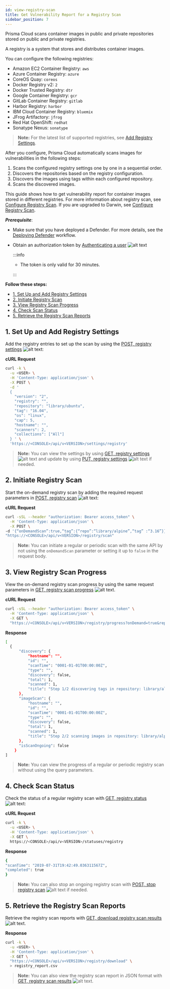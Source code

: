 ```yaml
---
id: view-registry-scan
title: Get Vulnerability Report for a Registry Scan
sidebar_position: 7
---
```


Prisma Cloud scans container images in public and private repositories stored on public and private registries.

A registry is a system that stores and distributes container images.

You can configure the following registries:

* Amazon EC2 Container Registry: `aws`
* Azure Container Registry: `azure`
* CoreOS Quay: `coreos`
* Docker Registry v2: `2`
* Docker Trusted Registry: `dtr`
* Google Container Registry: `gcr`
* GitLab Container Registry: `gitlab`
* Harbor Registry: `harbor`
* IBM Cloud Container Registry: `bluemix`
* JFrog Artifactory: `jfrog`
* Red Hat OpenShift: `redhat`
* Sonatype Nexus: `sonatype`

> **Note:** For the latest list of supported registries, see [Add Registry Settings](/prisma-cloud/api/cwpp/post-settings-registry/).

After you configure, Prisma Cloud automatically scans images for vulnerabilities in the following steps:

1. Scans the configured registry settings one by one in a sequential order.
2. Discovers the repositories based on the registry configuration.
3. Discovers the images using tags within each configured repository.
4. Scans the discovered images.

This guide shows how to get vulnerability report for container images stored in different registries. For more information about registry scan, see [Configure Registry Scan](https://docs.prismacloud.io/en/classic/compute-admin-guide/vulnerability-management/registry-scanning/configure-registry-scanning). If you are upgraded to Darwin, see [Configure Registry Scan](https://docs.prismacloud.io/en/enterprise-edition/content-collections/runtime-security/vulnerability-management/registry-scanning/configure-registry-scanning).

***Prerequisite***:

* Make sure that you have deployed a Defender. For more details, see the [Deploying Defender](/prisma-cloud/docs/cwpp/deploy-defenders/) workflow.

* Obtain an authorization token by [Authenticating a user](/prisma-cloud/api/cwpp/post-authenticate/) ![alt text](/icons/api-icon-pan-dev.svg)

  :::info

  - The token is only valid for 30 minutes.

  :::

**Follow these steps:**
- [1. Set Up and Add Registry Settings](#1-set-up-and-add-registry-settings)
- [2. Initiate Registry Scan](#2-initiate-registry-scan)
- [3. View Registry Scan Progress](#3-view-registry-scan-progress)
- [4. Check Scan Status](#4-check-scan-status)
- [5. Retrieve the Registry Scan Reports](#5-retrieve-the-registry-scan-reports)

## 1. Set Up and Add Registry Settings

Add the registry entries to set up the scan by using the [POST, registry settings](/prisma-cloud/api/cwpp/post-settings-registry/) ![alt text](/icons/api-icon-pan-dev.svg):

**cURL Request**
  ```bash
  curl -k \
    -u <USER> \
    -H 'Content-Type: application/json' \
    -X POST \
    -d '
    {
      "version": "2",
      "registry": "",
      "repository": "library/ubuntu",
      "tag": "16.04",
      "os": "linux",
      "cap": 5,
      "hostname": "",
      "scanners": 2,
      "collections": ["All"]
    } ' \
    'https://<CONSOLE>/api/v<VERSION>/settings/registry'
  ```

> **Note:** You can view the settings by using [GET, registry settings](/prisma-cloud/api/cwpp/get-settings-registry/) ![alt text](/icons/api-icon-pan-dev.svg) and update by using [PUT, registry settings](/prisma-cloud/api/cwpp/put-settings-registry/) ![alt text](/icons/api-icon-pan-dev.svg) if needed.

## 2. Initiate Registry Scan

Start the on-demand registry scan by adding the required request parameters in [POST, registry scan](/prisma-cloud/api/cwpp/post-registry-scan/) ![alt text](/icons/api-icon-pan-dev.svg):

**cURL Request**
  ```bash
  curl -sSL --header "authorization: Bearer access_token" \
    -H 'Content-Type: application/json' \
    -X POST \
  -d '{“onDemandScan”:true,“tag”:{“repo”:“library/alpine”,“tag” :“3.16”}}' \
  "https://<CONSOLE>/api/v<VERSION>/registry/scan"
  ```
> **Note:** You can initiate a regular or periodic scan with the same API by not using the `onDemandScan` parameter or setting it up to `false` in the request body. 


## 3. View Registry Scan Progress

View the on-demand registry scan progress by using the same request parameters in [GET, registry scan progress](/prisma-cloud/api/cwpp/get-registry-progress/) ![alt text](/icons/api-icon-pan-dev.svg).

**cURL Request**
  ```bash
  curl -sSL --header "authorization: Bearer access_token" \
    -H 'Content-Type: application/json' \
    -X GET \
    "https://<CONSOLE>/api/v<VERSION>/registry/progress?onDemand=true&repo=library/alpine&tag=3.16"
  ```

**Response**
  ```bash
  [
    {
        "discovery": {
            "hostname": "",
            "id": "",
            "scanTime": "0001-01-01T00:00:00Z",
            "type": "",
            "discovery": false,
            "total": 1,
            "scanned": 1,
            "title": "Step 1/2 discovering tags in repository: library/alpine, tag: 3.16"
        },
        "imageScan": {
            "hostname": "",
            "id": "",
            "scanTime": "0001-01-01T00:00:00Z",
            "type": "",
            "discovery": false,
            "total": 1,
            "scanned": 1,
            "title": "Step 2/2 scanning images in repository: library/alpine, tag: 3.16"
        },
        "isScanOngoing": false
      }
  ]
  ```
> **Note:** You can view the progress of a regular or periodic registry scan without using the query parameters.

## 4. Check Scan Status  

Check the status of a regular registry scan with [GET, registry status](/prisma-cloud/api/cwpp/get-statuses-registry/) ![alt text](/icons/api-icon-pan-dev.svg):

**cURL Request**
  ```bash
  curl -k \
    -u <USER> \
    -H 'Content-Type: application/json' \
    -X GET \
    https://<CONSOLE>/api/v<VERSION>/statuses/registry
  ```

**Response**
  ```bash
  {
  "scanTime": "2019-07-31T19:42:49.036311567Z",
  "completed": true
  }
  ```

> **Note:** You can also stop an ongoing registry scan with [POST, stop registry scan](/prisma-cloud/api/cwpp/post-registry-stop/) ![alt text](/icons/api-icon-pan-dev.svg) if needed.


## 5. Retrieve the Registry Scan Reports

Retrieve the registry scan reports with [GET, download registry scan results](/prisma-cloud/api/cwpp/get-registry-download/) ![alt text](/icons/api-icon-pan-dev.svg).

**Response**
  ```bash
  curl -k \
    -u <USER> \
    -H 'Content-Type: application/json' \
    -X GET \
    "https://<CONSOLE>/api/v<VERSION>/registry/download" \
    > registry_report.csv
  ```

> **Note:** You can also view the registry scan report in JSON format with [GET, registry scan results](/prisma-cloud/api/cwpp/get-registry/) ![alt text](/icons/api-icon-pan-dev.svg).